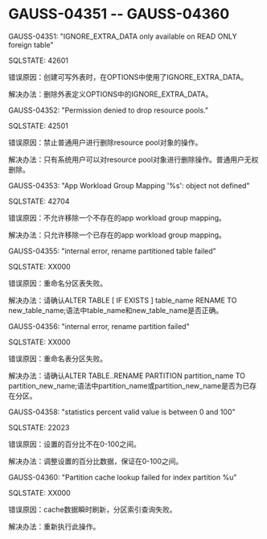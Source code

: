 # GAUSS-04351 -- GAUSS-04360

GAUSS-04351: "IGNORE\_EXTRA\_DATA only available on READ ONLY foreign table"

SQLSTATE: 42601

错误原因：创建可写外表时，在OPTIONS中使用了IGNORE\_EXTRA\_DATA。

解决办法：删除外表定义OPTIONS中的IGNORE\_EXTRA\_DATA。

GAUSS-04352: "Permission denied to drop resource pools."

SQLSTATE: 42501

错误原因：禁止普通用户进行删除resource pool对象的操作。

解决办法：只有系统用户可以对resource pool对象进行删除操作。普通用户无权删除。

GAUSS-04353: "App Workload Group Mapping '%s': object not defined"

SQLSTATE: 42704

错误原因：不允许移除一个不存在的app workload group mapping。

解决办法：只允许移除一个已存在的app workload group mapping。

GAUSS-04355: "internal error, rename partitioned table failed"

SQLSTATE: XX000

错误原因：重命名分区表失败。

解决办法：请确认ALTER TABLE \[ IF EXISTS \] table\_name RENAME TO new\_table\_name;语法中table\_name和new\_table\_name是否正确。

GAUSS-04356: "internal error, rename partition failed"

SQLSTATE: XX000

错误原因：重命名表分区失败。

解决办法：请确认ALTER TABLE..RENAME PARTITION partition\_name TO partition\_new\_name;语法中partition\_name或partition\_new\_name是否为已存在分区。

GAUSS-04358: "statistics percent valid value is between 0 and 100"

SQLSTATE: 22023

错误原因：设置的百分比不在0-100之间。

解决办法：调整设置的百分比数据，保证在0-100之间。

GAUSS-04360: "Partition cache lookup failed for index partition %u"

SQLSTATE: XX000

错误原因：cache数据瞬时刷新，分区索引查询失败。

解决办法：重新执行此操作。
